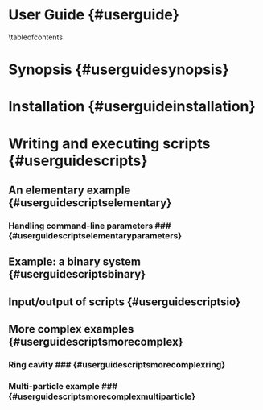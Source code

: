 User Guide {#userguide}
==========

\tableofcontents

Synopsis {#userguidesynopsis}
========

Installation {#userguideinstallation}
============

Writing and executing scripts {#userguidescripts}
=============================

An elementary example {#userguidescriptselementary}
---------------------

### Handling command-line parameters ### {#userguidescriptselementaryparameters}

Example: a binary system {#userguidescriptsbinary}
------------------------

Input/output of scripts {#userguidescriptsio}
-----------------------

More complex examples {#userguidescriptsmorecomplex}
---------------------

### Ring cavity ### {#userguidescriptsmorecomplexring}

### Multi-particle example ### {#userguidescriptsmorecomplexmultiparticle}
